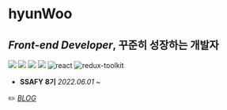 # hyunWoo
## *Front-end Developer*, 꾸준히 성장하는 개발자
![](https://img.shields.io/badge/-Babel-F9DC3E?&logo=Babel&logoColor=white)
![](https://img.shields.io/badge/-Webpack-8DD6F9?&logo=Webpack&logoColor=black)
![](https://img.shields.io/badge/-Prettier-F7B93E?&logo=Prettier&logoColor=white)
![](https://img.shields.io/badge/-ESLint-4B32C3?&logo=ESLint&logoColor=white)
![react](https://img.shields.io/badge/-React-61DAFB?logo=react&logoColor=white)
![redux-toolkit](https://img.shields.io/badge/-Redux%20ToolKit-764abc?logo=redux&logoColor=white)



* **SSAFY 8기** <I>2022.06.01 ~</I> 





<!-- ✨  <I>[RESUME](https://)</I>     -->
<!-- 🌱  <I>[PORTFOLIO](https://)</I>       -->
✏️  <I>[BLOG](https://dailybetter.github.io/)</I>    
